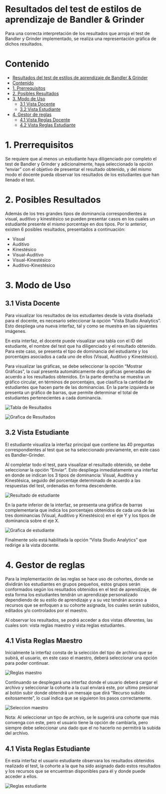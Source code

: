 # Resultados del test de estilos de aprendizaje de Bandler & Grinder

Para una correcta interpretación de los resultados que arroja el test de Bandler y Grinder implementado, se realiza una representación gráfica de dichos resultados.


# Contenido

- [Resultados del test de estilos de aprendizaje de Bandler & Grinder](#resultados-del-test-de-estilos-de-aprendizaje-de-bandler--grinder)
- [Contenido](#contenido)
- [1. Prerrequisitos](#1-prerrequisitos)
- [2. Posibles Resultados](#2-posibles-resultados)
- [3. Modo de Uso](#3-modo-de-uso)
  - [3.1 Vista Docente](#31-vista-docente)
  - [3.2 Vista Estudiante](#32-vista-estudiante)
- [4. Gestor de reglas](#4-gestor-de-reglas)
  - [4.1 Vista Reglas Docente](#41-vista-reglas-docente)
  - [4.2 Vista Reglas Estudiante](#42-vista-reglas-estudiante)

# 1. Prerrequisitos

Se requiere que al menos un estudiante haya diligenciado por completo el test de Bandler y Grinder y adicionalmente, haya seleccionado la opción “enviar” con el objetivo de presentar el resultado obtenido, y del mismo modo el docente pueda observar los resultados de los estudiantes que han llenado el test.

# 2. Posibles Resultados

Además de los tres grandes tipos de dominancia correspondientes a: visual, auditivo y kinestésico se pueden presentar casos en los cuales un estudiante presente el mismo porcentaje en dos tipos. Por lo anterior, existen 6 posibles resultados, presentados a continuación: 

- Visual
- Auditivo
- Kinestésico
- Visual-Auditivo
- Visual-Kinestésico
- Auditivo-Kinestésico

# 3. Modo de Uso

## 3.1 Vista Docente

Para visualizar los resultados de los estudiantes desde la vista diseñada para el docente, es necesario seleccionar la opción “Vista Studio Analytics”. Esto despliega una nueva interfaz, tal y como se muestra en las siguientes imágenes.  

En esta interfaz, el docente puede visualizar una tabla con el ID del estudiante, el nombre del test que ha diligenciado y el resultado obtenido. Para este caso, se presenta el tipo de dominancia del estudiante y los porcentajes asociados a cada uno de ellos (Visual, Auditivo y Kinestésico).

Para visualizar las gráficas, se debe seleccionar la opción “Mostrar Gráficas”, la cual presenta automáticamente dos gráficas generadas de acuerdo a los resultados obtenidos. En la parte derecha se muestra un gráfico circular, en términos de porcentajes, que clasifica la cantidad de estudiantes que hacen parte de las dominancias. En la parte izquierda se presenta un gráfico de barras, que permite determinar el total de estudiantes pertenecientes a cada dominancia. 

![Tabla de Resultados](https://raw.githubusercontent.com/LauraMamian/XBlock-Estilos-de-aprendizaje/grupo3/img/res_tabla.png)

![Grafica de Resultados](https://raw.githubusercontent.com/LauraMamian/XBlock-Estilos-de-aprendizaje/grupo3/img/res_grafs.png)

## 3.2 Vista Estudiante

El estudiante visualiza la interfaz principal que contiene las 40 preguntas correspondientes al test que se ha seleccionado previamente, en este caso es Bandler-Grinder.

Al completar todo el test, para visualizar el resultado obtenido, se debe seleccionar la opción “Enviar”. Esto despliega inmediatamente una interfaz en donde se indican los 3 tipos de dominancia: Visual, Auditiva y Kinestésica, seguido del porcentaje determinado de acuerdo a las respuestas del test, ordenadas en forma descendente.

![Resultado de estudiante](https://raw.githubusercontent.com/LauraMamian/XBlock-Estilos-de-aprendizaje/grupo3/img/res_est1.jpg)

En la parte inferior de la interfaz, se presenta una gráfica de barras complementaria que indica los porcentajes obtenidos de cada una de las tres dominancias (Visual, Auditivo y Kinestésico) en el eje Y y los tipos de dominancia sobre el eje X.

![Grafica de estudiante](https://raw.githubusercontent.com/LauraMamian/XBlock-Estilos-de-aprendizaje/grupo3/img/res_est2.jpg)

Finalmente solo está habilitada la opción “Vista Studio Analytics” que redirige a la vista docente.

# 4. Gestor de reglas
Para la implementación de las reglas se hace uso de cohortes, donde se dividirán los estudiantes en grupos pequeños, estos grupos serán conformados según los resultados obtenidos en el test de aprendizaje, de esta forma los estudiantes tendrán un aprendizaje personalizado dependiendo de su estilo de aprendizaje y a su vez tendrán acceso a recursos que se enfoquen a su cohorte asignada, los cuales serán subidos, editados y/o controlados por el maestro.

Al observar los resultados, se podrá acceder a dos vistas diferentes, las cuales son: vista reglas maestro y vista reglas estudiantes.

## 4.1 Vista Reglas Maestro

Inicialmente la interfaz consta de la selección del tipo de archivo que se subirá, el usuario, en este caso el maestro, deberá seleccionar una opción para poder continuar. 

![Reglas maestro](https://raw.githubusercontent.com/LauraMamian/XBlock-Estilos-de-aprendizaje/grupo3/img/reg_maes.jpeg)

Continuando se desplegará una interfaz donde el usuario deberá cargar el archivo y seleccionar la cohorte a la cual enviará este, por ultimo presionar al botón subir donde obtendrá un mensaje que dirá “Recurso subido exitosamente”, lo cual indica que se siguieron los pasos correctamente.

![Seleccion maestro](https://raw.githubusercontent.com/LauraMamian/XBlock-Estilos-de-aprendizaje/grupo3/img/selec_maes.jpeg)

Nota: Al seleccionar un tipo de archivo, se le sugerirá una cohorte que más convenga con este, pero el usuario tiene la opción de cambiarla, pero siempre debe seleccionar una dado que el no hacerlo no permitirá la subida del archivo.

## 4.1 Vista Reglas Estudiante

En esta interfaz el usuario estudiante observara los resultados obtenidos realizado el test, la cohorte a la que ha sido asignado dado estos resultados y los recursos que se encuentran disponibles para él y donde puede acceder a ellos.

![Reglas estudiante](https://raw.githubusercontent.com/LauraMamian/XBlock-Estilos-de-aprendizaje/grupo3/img/reg_est.jpeg)
